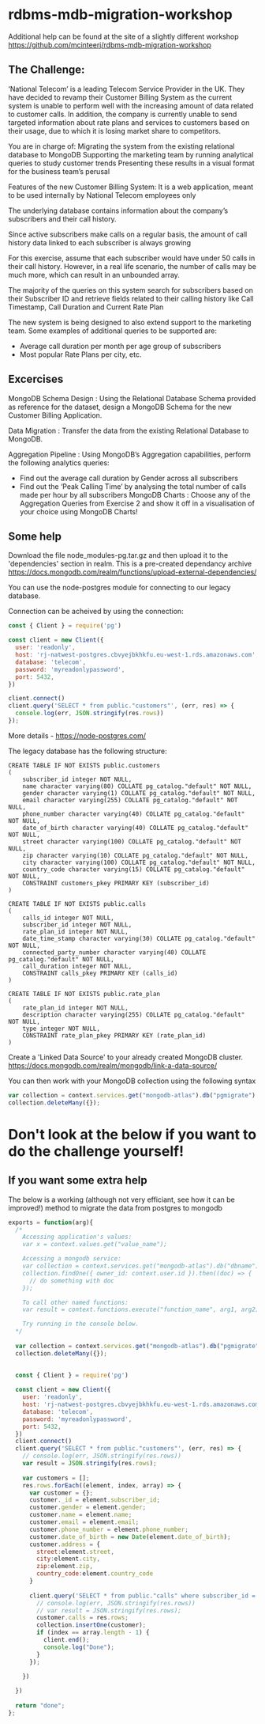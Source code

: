 # rdbms-mdb-migration-workshop

Additional help can be found at the site of a slightly different workshop https://github.com/mcinteerj/rdbms-mdb-migration-workshop

## The Challenge:

‘National Telecom’ is a leading Telecom Service Provider in the UK. They have decided to revamp their Customer Billing System as the current system is unable to perform well with the increasing amount of data related to customer calls. In addition, the company is currently unable to send targeted information about rate plans and services to customers based on their usage, due to which it is losing market share to competitors.  

You are in charge of: 
Migrating the system from the existing relational database to MongoDB
Supporting the marketing team by running analytical queries to study customer trends 
Presenting these results in a visual format for the business team’s perusal  

Features of the new Customer Billing System:
It is a web application, meant to be used internally by National Telecom employees only

The underlying database contains information about the company’s subscribers and their call history. 

Since active subscribers make calls on a regular basis, the amount of call history data linked to each subscriber is always growing

For this exercise, assume that each subscriber would have under 50 calls in their call history. However, in a real life scenario, the number of calls may be much more, which can result in an unbounded array.   


The majority of the queries on this system search for subscribers based on their Subscriber ID and retrieve fields related to their calling history like Call Timestamp, Call Duration and Current Rate Plan

The new system is being designed to also extend support to the marketing team. Some examples of additional queries to be supported are:

- Average call duration per month per age group of subscribers
- Most popular Rate Plans per city, etc. 

## Excercises

MongoDB Schema Design : Using the Relational Database Schema provided as reference for the dataset, design a MongoDB Schema for the new Customer Billing Application. 

Data Migration : Transfer the data from the existing Relational Database to MongoDB. 

Aggregation Pipeline : Using MongoDB’s Aggregation capabilities, perform the following analytics queries: 
* Find out the average call duration by Gender across all subscribers
* Find out the ‘Peak Calling Time’  by analysing the total number of calls made per hour by all subscribers
MongoDB Charts : Choose any of the Aggregation Queries from Exercise 2 and show it off in a visualisation of your choice using MongoDB Charts!


## Some help

Download the file node_modules-pg.tar.gz and then upload it to the 'dependencies' section in realm.  This is a pre-created dependancy archive https://docs.mongodb.com/realm/functions/upload-external-dependencies/

You can use the node-postgres module for connecting to our legacy database.

Connection can be acheived by using the connection:
```javascript
const { Client } = require('pg')

const client = new Client({
  user: 'readonly',
  host: 'rj-natwest-postgres.cbvyejbkhkfu.eu-west-1.rds.amazonaws.com',
  database: 'telecom',
  password: 'myreadonlypassword',
  port: 5432,
})

client.connect()
client.query('SELECT * from public."customers"', (err, res) => {
  console.log(err, JSON.stringify(res.rows))
}); 
```
More details - https://node-postgres.com/

The legacy database has the following structure:
```
CREATE TABLE IF NOT EXISTS public.customers
(
    subscriber_id integer NOT NULL,
    name character varying(80) COLLATE pg_catalog."default" NOT NULL,
    gender character varying(1) COLLATE pg_catalog."default" NOT NULL,
    email character varying(255) COLLATE pg_catalog."default" NOT NULL,
    phone_number character varying(40) COLLATE pg_catalog."default" NOT NULL,
    date_of_birth character varying(40) COLLATE pg_catalog."default" NOT NULL,
    street character varying(100) COLLATE pg_catalog."default" NOT NULL,
    zip character varying(10) COLLATE pg_catalog."default" NOT NULL,
    city character varying(100) COLLATE pg_catalog."default" NOT NULL,
    country_code character varying(15) COLLATE pg_catalog."default" NOT NULL,
    CONSTRAINT customers_pkey PRIMARY KEY (subscriber_id)
)

CREATE TABLE IF NOT EXISTS public.calls
(
    calls_id integer NOT NULL,
    subscriber_id integer NOT NULL,
    rate_plan_id integer NOT NULL,
    date_time_stamp character varying(30) COLLATE pg_catalog."default" NOT NULL,
    connected_party_number character varying(40) COLLATE pg_catalog."default" NOT NULL,
    call_duration integer NOT NULL,
    CONSTRAINT calls_pkey PRIMARY KEY (calls_id)
)

CREATE TABLE IF NOT EXISTS public.rate_plan
(
    rate_plan_id integer NOT NULL,
    description character varying(255) COLLATE pg_catalog."default" NOT NULL,
    type integer NOT NULL,
    CONSTRAINT rate_plan_pkey PRIMARY KEY (rate_plan_id)
)
```
Create a 'Linked Data Source' to your already created MongoDB cluster. https://docs.mongodb.com/realm/mongodb/link-a-data-source/

You can then work with your MongoDB collection using the following syntax
```javascript
var collection = context.services.get("mongodb-atlas").db("pgmigrate").collection("USERS");
collection.deleteMany({});
```

# Don't look at the below if you want to do the challenge yourself!
## If you want some extra help

The below is a working (although not very efficiant, see how it can be improved!) method to migrate the data from postgres to mongodb

```javascript
exports = function(arg){
  /*
    Accessing application's values:
    var x = context.values.get("value_name");

    Accessing a mongodb service:
    var collection = context.services.get("mongodb-atlas").db("dbname").collection("coll_name");
    collection.findOne({ owner_id: context.user.id }).then((doc) => {
      // do something with doc
    });

    To call other named functions:
    var result = context.functions.execute("function_name", arg1, arg2);

    Try running in the console below.
  */
  
  var collection = context.services.get("mongodb-atlas").db("pgmigrate").collection("USERS");
  collection.deleteMany({});

  
  const { Client } = require('pg')
  
  const client = new Client({
    user: 'readonly',
    host: 'rj-natwest-postgres.cbvyejbkhkfu.eu-west-1.rds.amazonaws.com',
    database: 'telecom',
    password: 'myreadonlypassword',
    port: 5432,
  })
  client.connect()
  client.query('SELECT * from public."customers"', (err, res) => {
    // console.log(err, JSON.stringify(res.rows))
    var result = JSON.stringify(res.rows);
  
    var customers = [];
    res.rows.forEach((element, index, array) => {
      var customer = {};
      customer._id = element.subscriber_id;
      customer.gender = element.gender;
      customer.name = element.name;
      customer.email = element.email;
      customer.phone_number = element.phone_number;
      customer.date_of_birth = new Date(element.date_of_birth);
      customer.address = {
        street:element.street,
        city:element.city,
        zip:element.zip,
        country_code:element.country_code
      }
      
      client.query('SELECT * from public."calls" where subscriber_id = ' + customer._id, (err, res) => {
        // console.log(err, JSON.stringify(res.rows))
        // var result = JSON.stringify(res.rows);
        customer.calls = res.rows;
        collection.insertOne(customer);
        if (index == array.length - 1) {
          client.end();
          console.log("Done");
        }
      });

    })
  
  })
  
  return "done";
};
```
